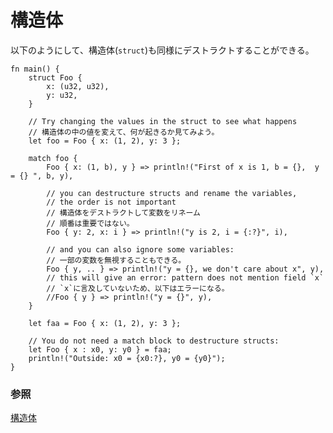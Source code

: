 <!--
# structs
-->
# 構造体

<!--
Similarly, a `struct` can be destructured as shown:
-->
以下のようにして、構造体(`struct`)も同様にデストラクトすることができる。

```rust,editable
fn main() {
    struct Foo {
        x: (u32, u32),
        y: u32,
    }

    // Try changing the values in the struct to see what happens
    // 構造体の中の値を変えて、何が起きるか見てみよう。
    let foo = Foo { x: (1, 2), y: 3 };

    match foo {
        Foo { x: (1, b), y } => println!("First of x is 1, b = {},  y = {} ", b, y),

        // you can destructure structs and rename the variables,
        // the order is not important
        // 構造体をデストラクトして変数をリネーム
        // 順番は重要ではない。
        Foo { y: 2, x: i } => println!("y is 2, i = {:?}", i),

        // and you can also ignore some variables:
        // 一部の変数を無視することもできる。
        Foo { y, .. } => println!("y = {}, we don't care about x", y),
        // this will give an error: pattern does not mention field `x`
        // `x`に言及していないため、以下はエラーになる。
        //Foo { y } => println!("y = {}", y),
    }

    let faa = Foo { x: (1, 2), y: 3 };

    // You do not need a match block to destructure structs:
    let Foo { x : x0, y: y0 } = faa;
    println!("Outside: x0 = {x0:?}, y0 = {y0}");
}
```

<!--
### See also:
-->
### 参照

<!--
[Structs](../../../custom_types/structs.md)
-->
[構造体](../../../custom_types/structs.md)
